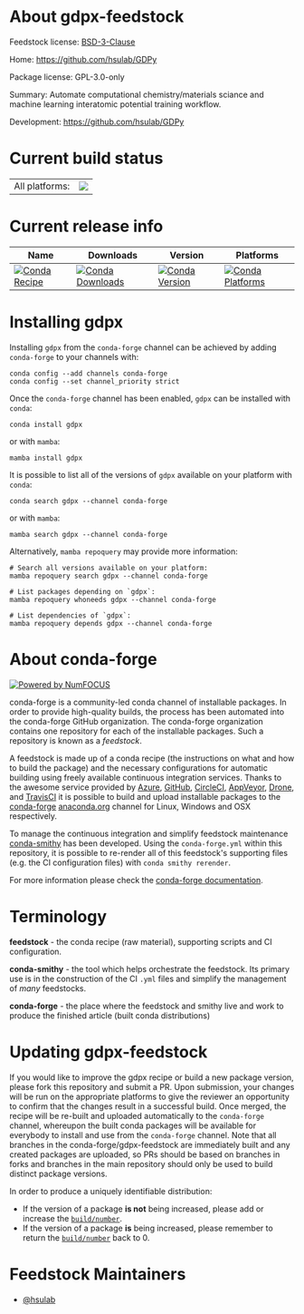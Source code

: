 About gdpx-feedstock
====================

Feedstock license: [BSD-3-Clause](https://github.com/conda-forge/gdpx-feedstock/blob/main/LICENSE.txt)

Home: https://github.com/hsulab/GDPy

Package license: GPL-3.0-only

Summary: Automate computational chemistry/materials sciance and machine learning interatomic potential training workflow.

Development: https://github.com/hsulab/GDPy

Current build status
====================


<table><tr><td>All platforms:</td>
    <td>
      <a href="https://dev.azure.com/conda-forge/feedstock-builds/_build/latest?definitionId=21018&branchName=main">
        <img src="https://dev.azure.com/conda-forge/feedstock-builds/_apis/build/status/gdpx-feedstock?branchName=main">
      </a>
    </td>
  </tr>
</table>

Current release info
====================

| Name | Downloads | Version | Platforms |
| --- | --- | --- | --- |
| [![Conda Recipe](https://img.shields.io/badge/recipe-gdpx-green.svg)](https://anaconda.org/conda-forge/gdpx) | [![Conda Downloads](https://img.shields.io/conda/dn/conda-forge/gdpx.svg)](https://anaconda.org/conda-forge/gdpx) | [![Conda Version](https://img.shields.io/conda/vn/conda-forge/gdpx.svg)](https://anaconda.org/conda-forge/gdpx) | [![Conda Platforms](https://img.shields.io/conda/pn/conda-forge/gdpx.svg)](https://anaconda.org/conda-forge/gdpx) |

Installing gdpx
===============

Installing `gdpx` from the `conda-forge` channel can be achieved by adding `conda-forge` to your channels with:

```
conda config --add channels conda-forge
conda config --set channel_priority strict
```

Once the `conda-forge` channel has been enabled, `gdpx` can be installed with `conda`:

```
conda install gdpx
```

or with `mamba`:

```
mamba install gdpx
```

It is possible to list all of the versions of `gdpx` available on your platform with `conda`:

```
conda search gdpx --channel conda-forge
```

or with `mamba`:

```
mamba search gdpx --channel conda-forge
```

Alternatively, `mamba repoquery` may provide more information:

```
# Search all versions available on your platform:
mamba repoquery search gdpx --channel conda-forge

# List packages depending on `gdpx`:
mamba repoquery whoneeds gdpx --channel conda-forge

# List dependencies of `gdpx`:
mamba repoquery depends gdpx --channel conda-forge
```


About conda-forge
=================

[![Powered by
NumFOCUS](https://img.shields.io/badge/powered%20by-NumFOCUS-orange.svg?style=flat&colorA=E1523D&colorB=007D8A)](https://numfocus.org)

conda-forge is a community-led conda channel of installable packages.
In order to provide high-quality builds, the process has been automated into the
conda-forge GitHub organization. The conda-forge organization contains one repository
for each of the installable packages. Such a repository is known as a *feedstock*.

A feedstock is made up of a conda recipe (the instructions on what and how to build
the package) and the necessary configurations for automatic building using freely
available continuous integration services. Thanks to the awesome service provided by
[Azure](https://azure.microsoft.com/en-us/services/devops/), [GitHub](https://github.com/),
[CircleCI](https://circleci.com/), [AppVeyor](https://www.appveyor.com/),
[Drone](https://cloud.drone.io/welcome), and [TravisCI](https://travis-ci.com/)
it is possible to build and upload installable packages to the
[conda-forge](https://anaconda.org/conda-forge) [anaconda.org](https://anaconda.org/)
channel for Linux, Windows and OSX respectively.

To manage the continuous integration and simplify feedstock maintenance
[conda-smithy](https://github.com/conda-forge/conda-smithy) has been developed.
Using the ``conda-forge.yml`` within this repository, it is possible to re-render all of
this feedstock's supporting files (e.g. the CI configuration files) with ``conda smithy rerender``.

For more information please check the [conda-forge documentation](https://conda-forge.org/docs/).

Terminology
===========

**feedstock** - the conda recipe (raw material), supporting scripts and CI configuration.

**conda-smithy** - the tool which helps orchestrate the feedstock.
                   Its primary use is in the construction of the CI ``.yml`` files
                   and simplify the management of *many* feedstocks.

**conda-forge** - the place where the feedstock and smithy live and work to
                  produce the finished article (built conda distributions)


Updating gdpx-feedstock
=======================

If you would like to improve the gdpx recipe or build a new
package version, please fork this repository and submit a PR. Upon submission,
your changes will be run on the appropriate platforms to give the reviewer an
opportunity to confirm that the changes result in a successful build. Once
merged, the recipe will be re-built and uploaded automatically to the
`conda-forge` channel, whereupon the built conda packages will be available for
everybody to install and use from the `conda-forge` channel.
Note that all branches in the conda-forge/gdpx-feedstock are
immediately built and any created packages are uploaded, so PRs should be based
on branches in forks and branches in the main repository should only be used to
build distinct package versions.

In order to produce a uniquely identifiable distribution:
 * If the version of a package **is not** being increased, please add or increase
   the [``build/number``](https://docs.conda.io/projects/conda-build/en/latest/resources/define-metadata.html#build-number-and-string).
 * If the version of a package **is** being increased, please remember to return
   the [``build/number``](https://docs.conda.io/projects/conda-build/en/latest/resources/define-metadata.html#build-number-and-string)
   back to 0.

Feedstock Maintainers
=====================

* [@hsulab](https://github.com/hsulab/)

